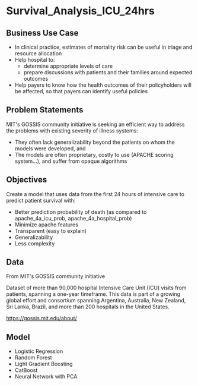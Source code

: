 # Survival_Analysis_ICU_24hrs

## Business Use Case
- In clinical practice, estimates of mortality risk can be useful in triage and resource allocation
- Help hospital to:
  - determine appropriate levels of care
  - prepare discussions with patients and their families around expected outcomes
- Help payers to know how the health outcomes of their policyholders will be affected, so that payers can identify useful policies

## Problem Statements
MIT's GOSSIS community initiative is seeking an efficient way to address the problems with existing severity of illness systems: 
- They often lack generalizability beyond the patients on whom the models were developed, and
- The models are often proprietary, costly to use (APACHE scoring system…), and suffer from opaque algorithms

## Objectives
Create a model that uses data from the first 24 hours of intensive care to predict patient survival with:
- Better prediction probability of death (as compared to apache_4a_icu_prob, apache_4a_hospital_prob)
- Minimize apache features 
- Transparent (easy to explain)
- Generalizability
- Less complexity


## Data
From MIT's GOSSIS community initiative 

Dataset of more than 90,000 hospital Intensive Care Unit (ICU) visits from patients, spanning a one-year timeframe. 
This data is part of a growing global effort and consortium spanning Argentina, Australia, New Zealand, Sri Lanka, Brazil, and more than 200 hospitals in the United States.

https://gossis.mit.edu/about/


## Model
- Logistic Regression
- Random Forest
- Light Gradient Boosting
- CatBoost
- Neural Network with PCA


